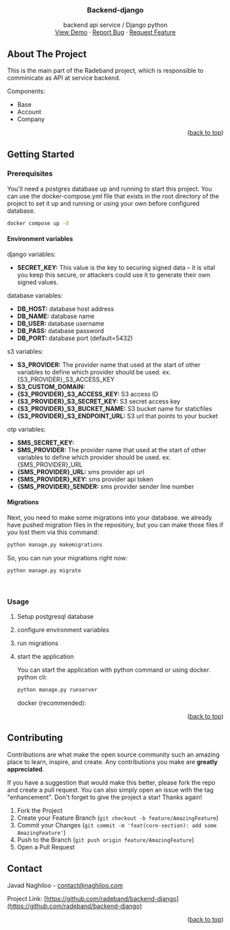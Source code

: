 <!-- PROJECT LOGO -->
<br />
<div align="center">
  <h3 align="center">Backend-django</h3>

  <p align="center">
    backend api service / Django python
    <br />
    <a href="https://radeband.ir/">View Demo</a>
    ·
    <a href="https://github.com/radeband/backend-django/issues">Report Bug</a>
    ·
    <a href="https://github.com/radeband/backend-django/issues">Request Feature</a>
  </p>
</div>


<!-- ABOUT THE PROJECT -->
## About The Project

This is the main part of the Radeband project, which is responsible to comminicate as API at service backend.

Components:
* Base
* Account 
* Company

<p align="right">(<a href="#readme-top">back to top</a>)</p>


<!-- GETTING STARTED -->
## Getting Started


### Prerequisites

You'll need a postgres database up and running to start this project. You can use the docker-compose.yml file that exists in the root directory of the project to set it up and running or using your own before configured database.
```sh
docker compose up -d
```

#### Environment variables
django variables:

* **SECRET_KEY:** This value is the key to securing signed data – it is vital you keep this secure, or attackers could use it to generate their own signed values.


database variables:
* **DB_HOST:** database host address 
* **DB_NAME:** database name
* **DB_USER:** database username
* **DB_PASS:** database password
* **DB_PORT:** database port (default=5432)


s3 variables:
* **S3_PROVIDER:** The provider name that used at the start of other variables to define which provider should be used. ex. {S3_PROVIDER}_S3_ACCESS_KEY
* **S3_CUSTOM_DOMAIN:**
* **{S3_PROVIDER}_S3_ACCESS_KEY:** S3 access ID
* **{S3_PROVIDER}_S3_SECRET_KEY:** S3 secret access key
* **{S3_PROVIDER}_S3_BUCKET_NAME:** S3 bucket name for staticfiles
* **{S3_PROVIDER}_S3_ENDPOINT_URL:** S3 url that points to your bucket



otp variables:
* **SMS_SECRET_KEY:** 
* **SMS_PROVIDER:** The provider name that used at the start of other variables to define which provider should be used. ex. {SMS_PROVIDER}_URL
* **{SMS_PROVIDER}_URL:** sms provider api url
* **{SMS_PROVIDER}_KEY:** sms provider api token
* **{SMS_PROVIDER}_SENDER:** sms provider sender line number


#### Migrations
Next, you need to make some migrations into your database. we already have pushed migration files in the repository, but you can make those files if you lost them via this command:
```sh
python manage.py makemigrations
```

So, you can run your migrations right now:
```sh
python manage.py migrate
```

<br/>

### Usage

1. Setup postgresql database
2. configure environment variables
3. run migrations
4. start the application

    You can start the application with python command or using docker.
    python cli:
    ```sh
    python manage.py runserver
    ```

    docker (recommended):
    <!-- TODO -->

<p align="right">(<a href="#readme-top">back to top</a>)</p>


<!-- CONTRIBUTING -->
## Contributing

Contributions are what make the open source community such an amazing place to learn, inspire, and create. Any contributions you make are **greatly appreciated**.

If you have a suggestion that would make this better, please fork the repo and create a pull request. You can also simply open an issue with the tag "enhancement".
Don't forget to give the project a star! Thanks again!

1. Fork the Project
2. Create your Feature Branch (`git checkout -b feature/AmazingFeature`)
3. Commit your Changes (`git commit -m 'feat(core-section): add some AmazingFeature'`)
4. Push to the Branch (`git push origin feature/AmazingFeature`)
5. Open a Pull Request


<!-- CONTACT -->
## Contact

Javad Naghiloo - contact@naghiloo.com

Project Link: [https://github.com/radeband/backend-django](https://github.com/radeband/backend-django)

<p align="right">(<a href="#readme-top">back to top</a>)</p>

